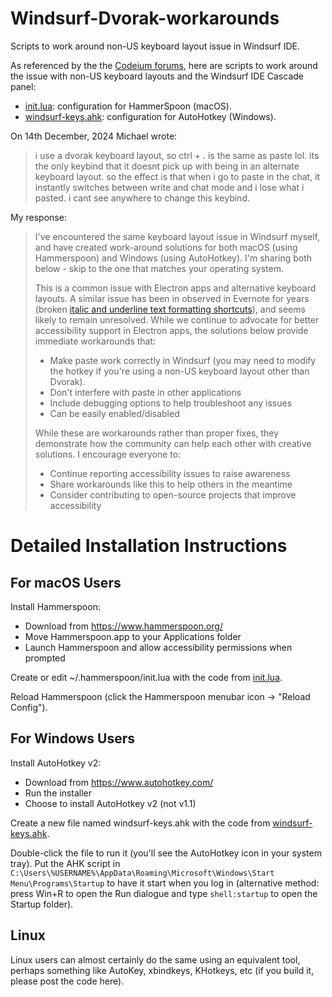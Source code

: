 # Windsurf-Dvorak-workarounds

Scripts to work around non-US keyboard layout issue in Windsurf IDE.

As referenced by the the [Codeium forums](https://codeium.canny.io/feature-requests/p/changing-the-ctrl-hotkey-that-switches-to-write-mode), here are scripts to work around the issue with non-US keyboard layouts and the Windsurf IDE Cascade panel:

- [init.lua](init.lua): configuration for HammerSpoon (macOS).
- [windsurf-keys.ahk](windsurf-keys.ahk): configuration for AutoHotkey (Windows).

On 14th December, 2024 Michael wrote:

> i use a dvorak keyboard layout, so ctrl + . is the same as paste lol. its the only keybind that it doesnt pick up with being in an alternate keyboard layout. so the effect is that when i go to paste in the chat, it instantly switches between write and chat mode and i lose what i pasted. i cant see anywhere to change this keybind.

My response:

> I've encountered the same keyboard layout issue in Windsurf myself, and have created work-around solutions for both macOS (using Hammerspoon) and Windows (using AutoHotkey). I'm sharing both below - skip to the one that matches your operating system.
>
> This is a common  issue with Electron apps and alternative keyboard layouts. A similar issue has been in observed in Evernote for years (broken [italic and underline text formatting shortcuts](https://github.com/Ste4s/DvEnEnhancement)), and seems likely to remain unresolved. While we continue to advocate for better accessibility support in Electron apps, the solutions below provide immediate workarounds that:
>
> - Make paste work correctly in Windsurf (you may need to modify the hotkey if you're using a non-US keyboard layout other than Dvorak).
> - Don't interfere with paste in other applications
> - Include debugging options to help troubleshoot any issues
> - Can be easily enabled/disabled
>
> While these are workarounds rather than proper fixes, they demonstrate how the community can help each other with creative solutions. I encourage everyone to:
> - Continue reporting accessibility issues to raise awareness
> - Share workarounds like this to help others in the meantime
> - Consider contributing to open-source projects that improve accessibility

# Detailed Installation Instructions

## For macOS Users
Install Hammerspoon:
- Download from https://www.hammerspoon.org/
- Move Hammerspoon.app to your Applications folder
- Launch Hammerspoon and allow accessibility permissions when prompted

Create or edit ~/.hammerspoon/init.lua with the code from [init.lua](init.lua).

Reload Hammerspoon (click the Hammerspoon menubar icon → "Reload Config").

## For Windows Users

Install AutoHotkey v2:
- Download from https://www.autohotkey.com/
- Run the installer
- Choose to install AutoHotkey v2 (not v1.1)

Create a new file named windsurf-keys.ahk with the code from [windsurf-keys.ahk](windsurf-keys.ahk).

Double-click the file to run it (you'll see the AutoHotkey icon in your system tray). Put the AHK script in `C:\Users\%USERNAME%\AppData\Roaming\Microsoft\Windows\Start Menu\Programs\Startup` to have it start when you log in (alternative method: press Win+R to open the Run dialogue and type `shell:startup` to open the Startup folder). 

## Linux

Linux users can almost certainly do the same using an equivalent tool, perhaps something like AutoKey, xbindkeys, KHotkeys, etc (if you build it, please post the code here).

